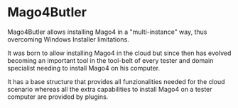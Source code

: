 # Mago4Butler
Mago4Butler allows installing Mago4 in a "multi-instance" way, thus overcoming Windows Installer limitations.

It was born to allow installing Mago4 in the cloud but since then has evolved becoming an important tool in the tool-belt of every tester and domain specialist needing to install Mago4 on his computer.

It has a base structure that provides all funzionalities needed for the cloud scenario whereas all the extra capabilities to install Mago4 on a tester computer are provided by plugins.
